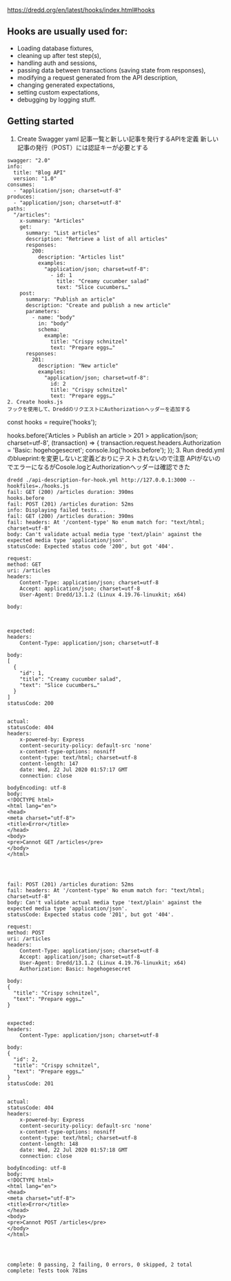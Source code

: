 https://dredd.org/en/latest/hooks/index.html#hooks

## Hooks are usually used for:
* Loading database fixtures,
* cleaning up after test step(s),
* handling auth and sessions,
* passing data between transactions (saving state from responses),
* modifying a request generated from the API description,
* changing generated expectations,
* setting custom expectations,
* debugging by logging stuff.


## Getting started


1. Create Swagger yaml
  記事一覧と新しい記事を発行するAPIを定義
  新しい記事の発行（POST）には認証キーが必要とする

  ```
  swagger: "2.0"
  info:
    title: "Blog API"
    version: "1.0"
  consumes:
    - "application/json; charset=utf-8"
  produces:
    - "application/json; charset=utf-8"
  paths:
    "/articles":
      x-summary: "Articles"
      get:
        summary: "List articles"
        description: "Retrieve a list of all articles"
        responses:
          200:
            description: "Articles list"
            examples:
              "application/json; charset=utf-8":
                - id: 1
                  title: "Creamy cucumber salad"
                  text: "Slice cucumbers…"
      post:
        summary: "Publish an article"
        description: "Create and publish a new article"
        parameters:
          - name: "body"
            in: "body"
            schema:
              example:
                title: "Crispy schnitzel"
                text: "Prepare eggs…"
        responses:
          201:
            description: "New article"
            examples:
              "application/json; charset=utf-8":
                id: 2
                title: "Crispy schnitzel"
                text: "Prepare eggs…"
2. Create hooks.js
  フックを使用して、DreddのリクエストにAuthorizationヘッダーを追加する
  ```
  const hooks = require('hooks');

  hooks.before('Articles > Publish an article > 201 > application/json; charset=utf-8', (transaction) => {
      transaction.request.headers.Authorization = 'Basic: hogehogesecret';
      console.log('hooks.before');
  });
3. Run
  dredd.ymlのblueprint:を変更しないと定義どおりにテストされないので注意
  APIがないのでエラーになるがCosole.logとAuthorizationヘッダーは確認できた
  ```
  dredd ./api-description-for-hook.yml http://127.0.0.1:3000 --hookfiles=./hooks.js
  fail: GET (200) /articles duration: 390ms
  hooks.before
  fail: POST (201) /articles duration: 52ms
  info: Displaying failed tests...
  fail: GET (200) /articles duration: 390ms
  fail: headers: At '/content-type' No enum match for: "text/html; charset=utf-8"
  body: Can't validate actual media type 'text/plain' against the expected media type 'application/json'.
  statusCode: Expected status code '200', but got '404'.

  request: 
  method: GET
  uri: /articles
  headers: 
      Content-Type: application/json; charset=utf-8
      Accept: application/json; charset=utf-8
      User-Agent: Dredd/13.1.2 (Linux 4.19.76-linuxkit; x64)

  body: 



  expected: 
  headers: 
      Content-Type: application/json; charset=utf-8

  body: 
  [
    {
      "id": 1,
      "title": "Creamy cucumber salad",
      "text": "Slice cucumbers…"
    }
  ]
  statusCode: 200


  actual: 
  statusCode: 404
  headers: 
      x-powered-by: Express
      content-security-policy: default-src 'none'
      x-content-type-options: nosniff
      content-type: text/html; charset=utf-8
      content-length: 147
      date: Wed, 22 Jul 2020 01:57:17 GMT
      connection: close

  bodyEncoding: utf-8
  body: 
  <!DOCTYPE html>
  <html lang="en">
  <head>
  <meta charset="utf-8">
  <title>Error</title>
  </head>
  <body>
  <pre>Cannot GET /articles</pre>
  </body>
  </html>




  fail: POST (201) /articles duration: 52ms
  fail: headers: At '/content-type' No enum match for: "text/html; charset=utf-8"
  body: Can't validate actual media type 'text/plain' against the expected media type 'application/json'.
  statusCode: Expected status code '201', but got '404'.

  request: 
  method: POST
  uri: /articles
  headers: 
      Content-Type: application/json; charset=utf-8
      Accept: application/json; charset=utf-8
      User-Agent: Dredd/13.1.2 (Linux 4.19.76-linuxkit; x64)
      Authorization: Basic: hogehogesecret

  body: 
  {
    "title": "Crispy schnitzel",
    "text": "Prepare eggs…"
  }


  expected: 
  headers: 
      Content-Type: application/json; charset=utf-8

  body: 
  {
    "id": 2,
    "title": "Crispy schnitzel",
    "text": "Prepare eggs…"
  }
  statusCode: 201


  actual: 
  statusCode: 404
  headers: 
      x-powered-by: Express
      content-security-policy: default-src 'none'
      x-content-type-options: nosniff
      content-type: text/html; charset=utf-8
      content-length: 148
      date: Wed, 22 Jul 2020 01:57:18 GMT
      connection: close

  bodyEncoding: utf-8
  body: 
  <!DOCTYPE html>
  <html lang="en">
  <head>
  <meta charset="utf-8">
  <title>Error</title>
  </head>
  <body>
  <pre>Cannot POST /articles</pre>
  </body>
  </html>




  complete: 0 passing, 2 failing, 0 errors, 0 skipped, 2 total
  complete: Tests took 781ms